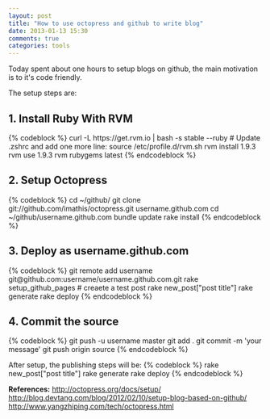 ```yaml
---
layout: post
title: "How to use octopress and github to write blog"
date: 2013-01-13 15:30
comments: true
categories: tools 
---
```


Today spent about one hours to setup blogs on github, the main motivation is
to it's code friendly.

The setup steps are:
<h2> 1. Install Ruby With RVM </h2>
{% codeblock %}
curl -L https://get.rvm.io | bash -s stable --ruby
# Update .zshrc and add one more line:
source /etc/profile.d/rvm.sh
rvm install 1.9.3
rvm use 1.9.3
rvm rubygems latest
{% endcodeblock %}
<h2> 2. Setup Octopress </h2>
{% codeblock %}
cd ~/github/
git clone git://github.com/imathis/octopress.git username.github.com
cd ~/github/username.github.com
bundle update
rake install
{% endcodeblock %}
<h2> 3. Deploy as username.github.com </h2>
{% codeblock %}
git remote add username git@github.com:username/username.github.com.git
rake setup_github_pages
# creaete a test post
rake new_post["post title"]
rake generate
rake deploy
{% endcodeblock %}

<h2> 4. Commit the source </h2>
{% codeblock %}
git push -u username master
git add .
git commit -m 'your message'
git push origin source
{% endcodeblock %}

After setup, the publishing steps will be:
{% codeblock %}
rake new_post["post title"]
rake generate
rake deploy
{% endcodeblock %}

<strong>References:</strong>
http://octopress.org/docs/setup/
http://blog.devtang.com/blog/2012/02/10/setup-blog-based-on-github/
http://www.yangzhiping.com/tech/octopress.html



